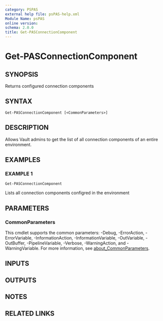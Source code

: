 ```yaml
---
category: PSPAS
external help file: psPAS-help.xml
Module Name: psPAS
online version:
schema: 2.0.0
title: Get-PASConnectionComponent
---
```


# Get-PASConnectionComponent

## SYNOPSIS
Returns configured connection components

## SYNTAX

```
Get-PASConnectionComponent [<CommonParameters>]
```

## DESCRIPTION
Allows Vault admins to get the list of all connection components of an entire environment.

## EXAMPLES

### EXAMPLE 1
```
Get-PASConnectionComponent
```

Lists all connection components configred in the environment

## PARAMETERS

### CommonParameters
This cmdlet supports the common parameters: -Debug, -ErrorAction, -ErrorVariable, -InformationAction, -InformationVariable, -OutVariable, -OutBuffer, -PipelineVariable, -Verbose, -WarningAction, and -WarningVariable. For more information, see [about_CommonParameters](http://go.microsoft.com/fwlink/?LinkID=113216).

## INPUTS

## OUTPUTS

## NOTES

## RELATED LINKS
